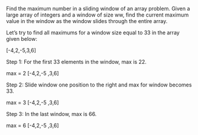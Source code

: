 Find the maximum number in a sliding window of an array problem.
Given a large array of integers and a window of size ww, find the current maximum value in the window as the window slides through the entire array.

Let’s try to find all maximums for a window size equal to 33 in the array given below:

[-4,2,-5,3,6]

Step 1: For the first 33 elements in the window, max is 22.

max = 2 [-4,2,-5 ,3,6]

Step 2: Slide window one position to the right and max for window becomes 33.

max = 3 [-4,2,-5 ,3,6]

Step 3: In the last window, max is 66.

max = 6 [-4,2,-5 ,3,6]
